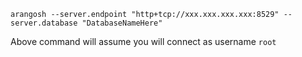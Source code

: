 ```
arangosh --server.endpoint "http+tcp://xxx.xxx.xxx.xxx:8529" --server.database "DatabaseNameHere"
```

Above command will assume you will connect as username `root`
